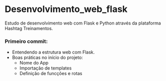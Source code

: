 # Desenvolvimento_web_flask
Estudo de desenvolvimento web com Flask e Python através da plataforma Hashtag Treinamentos.  

### Primeiro commit:  
- Entendendo a estrutura web com Flask.  
- Boas práticas no início do projeto:  
    - Nome do App  
    - Importação de templates  
    - Definição de funcções e rotas  

